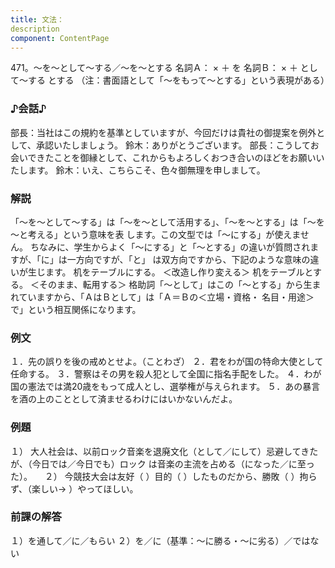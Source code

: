 ```yaml
---
title: 文法：
description
component: ContentPage
---
```



471。～を～として～する／～を～とする
名詞Ａ： × ＋ を 名詞Ｂ： × ＋ として～する
とする
（注：書面語として「～をもって～とする」という表現がある）
### ♪会話♪
部長：当社はこの規約を基準としていますが、今回だけは貴社の御提案を例外として、承認いたしましょう。 鈴木：ありがとうございます。 部長：こうしてお会いできたことを御縁として、これからもよろしくおつき合いのほどをお願いいたします。 鈴木：いえ、こちらこそ、色々御無理を申しまして。
### 解説
「～を～として～する」は「～を～として活用する」、「～を～とする」は「～を～と考える」という意味を表 します。この文型では「～にする」が使えません。
ちなみに、学生からよく「～にする」と「～とする」の違いが質問されますが、「に」は一方向ですが、「と」 は双方向ですから、下記のような意味の違いが生じます。
机をテーブルにする。 ＜改造し作り変える＞ 机をテーブルとする。 ＜そのまま、転用する＞
格助詞「～として」はこの「～とする」から生まれていますから、「ＡはＢとして」は「Ａ＝Ｂの＜立場・資格・ 名目・用途＞で」という相互関係になります。
### 例文
１．先の誤りを後の戒めとせよ。（ことわざ）
２．君をわが国の特命大使として任命する。
３．警察はその男を殺人犯として全国に指名手配をした。
４．わが国の憲法では満20歳をもって成人とし、選挙権が与えられます。
５．あの暴言を酒の上のこととして済ませるわけにはいかないんだよ。
### 例題
１） 大人社会は、以前ロック音楽を退廃文化（として／にして）忌避してきたが、（今日では／今日でも）ロック
は音楽の主流を占める（になった／に至った）。    
２） 今競技大会は友好（ ）目的（ ）したものだから、勝敗（ ）拘らず、（楽しい→ ）やってほしい。
### 前課の解答
１）を通して／に／もらい
２）を／に（基準：～に勝る・～に劣る）／ではない
